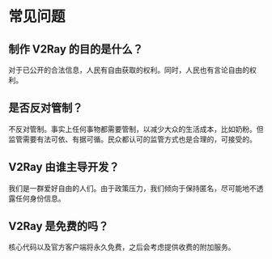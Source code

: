 # 常见问题

## 制作 V2Ray 的目的是什么？
对于已公开的合法信息，人民有自由获取的权利。同时，人民也有言论自由的权利。

## 是否反对管制？
不反对管制。事实上任何事物都需要管制，以减少大众的生活成本，比如奶粉。但监管需要有法可依、有据可循。民众都认可的监管方式也是合理的，可接受的。

## V2Ray 由谁主导开发？
我们是一群爱好自由的人们。由于政策压力，我们倾向于保持匿名，尽可能地不透露任何身份信息。

## V2Ray 是免费的吗？
核心代码以及官方客户端将永久免费，之后会考虑提供收费的附加服务。

